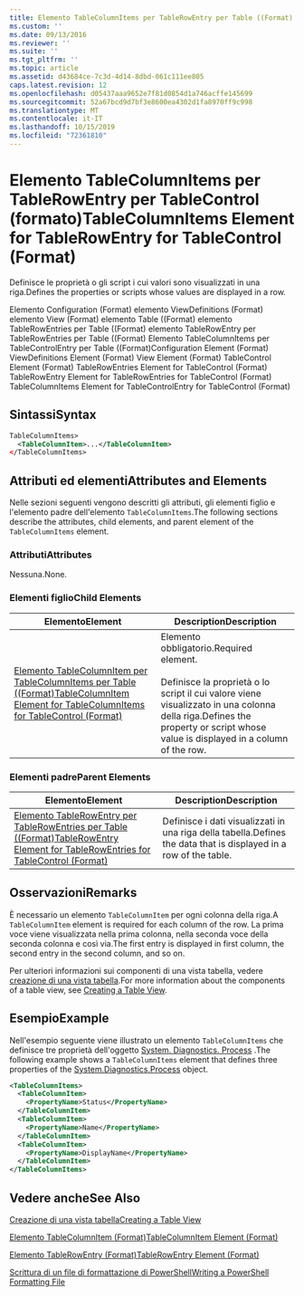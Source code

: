 ```yaml
---
title: Elemento TableColumnItems per TableRowEntry per Table ((Format) | Microsoft Docs
ms.custom: ''
ms.date: 09/13/2016
ms.reviewer: ''
ms.suite: ''
ms.tgt_pltfrm: ''
ms.topic: article
ms.assetid: d43684ce-7c3d-4d14-8dbd-061c111ee805
caps.latest.revision: 12
ms.openlocfilehash: d05437aaa9652e7f81d0854d1a746acffe145699
ms.sourcegitcommit: 52a67bcd9d7bf3e8600ea4302d1fa8970ff9c998
ms.translationtype: MT
ms.contentlocale: it-IT
ms.lasthandoff: 10/15/2019
ms.locfileid: "72361810"
---
```

# <a name="tablecolumnitems-element-for-tablerowentry-for-tablecontrol-format"></a><span data-ttu-id="98048-102">Elemento TableColumnItems per TableRowEntry per TableControl (formato)</span><span class="sxs-lookup"><span data-stu-id="98048-102">TableColumnItems Element for TableRowEntry for TableControl (Format)</span></span>

<span data-ttu-id="98048-103">Definisce le proprietà o gli script i cui valori sono visualizzati in una riga.</span><span class="sxs-lookup"><span data-stu-id="98048-103">Defines the properties or scripts whose values are displayed in a row.</span></span>

<span data-ttu-id="98048-104">Elemento Configuration (Format) elemento ViewDefinitions (Format) elemento View (Format) elemento Table ((Format) elemento TableRowEntries per Table ((Format) elemento TableRowEntry per TableRowEntries per Table ((Format) Elemento TableColumnItems per TableControlEntry per Table ((Format)</span><span class="sxs-lookup"><span data-stu-id="98048-104">Configuration Element (Format) ViewDefinitions Element (Format) View Element (Format) TableControl Element (Format) TableRowEntries Element for TableControl (Format) TableRowEntry Element for TableRowEntries for TableControl (Format) TableColumnItems Element for TableControlEntry for TableControl (Format)</span></span>

## <a name="syntax"></a><span data-ttu-id="98048-105">Sintassi</span><span class="sxs-lookup"><span data-stu-id="98048-105">Syntax</span></span>

```xml
TableColumnItems>
  <TableColumnItem>...</TableColumnItem>
</TableColumnItems>
```

## <a name="attributes-and-elements"></a><span data-ttu-id="98048-106">Attributi ed elementi</span><span class="sxs-lookup"><span data-stu-id="98048-106">Attributes and Elements</span></span>

<span data-ttu-id="98048-107">Nelle sezioni seguenti vengono descritti gli attributi, gli elementi figlio e l'elemento padre dell'elemento `TableColumnItems`.</span><span class="sxs-lookup"><span data-stu-id="98048-107">The following sections describe the attributes, child elements, and parent element of the `TableColumnItems` element.</span></span>

### <a name="attributes"></a><span data-ttu-id="98048-108">Attributi</span><span class="sxs-lookup"><span data-stu-id="98048-108">Attributes</span></span>

<span data-ttu-id="98048-109">Nessuna.</span><span class="sxs-lookup"><span data-stu-id="98048-109">None.</span></span>

### <a name="child-elements"></a><span data-ttu-id="98048-110">Elementi figlio</span><span class="sxs-lookup"><span data-stu-id="98048-110">Child Elements</span></span>

|<span data-ttu-id="98048-111">Elemento</span><span class="sxs-lookup"><span data-stu-id="98048-111">Element</span></span>|<span data-ttu-id="98048-112">Description</span><span class="sxs-lookup"><span data-stu-id="98048-112">Description</span></span>|
|-------------|-----------------|
|[<span data-ttu-id="98048-113">Elemento TableColumnItem per TableColumnItems per Table ((Format)</span><span class="sxs-lookup"><span data-stu-id="98048-113">TableColumnItem Element for TableColumnItems for TableControl (Format)</span></span>](./tablecolumnitem-element-for-tablecolumnitems-for-tablecontrol-format.md)|<span data-ttu-id="98048-114">Elemento obbligatorio.</span><span class="sxs-lookup"><span data-stu-id="98048-114">Required element.</span></span><br /><br /> <span data-ttu-id="98048-115">Definisce la proprietà o lo script il cui valore viene visualizzato in una colonna della riga.</span><span class="sxs-lookup"><span data-stu-id="98048-115">Defines the property or script whose value is displayed in a column of the row.</span></span>|

### <a name="parent-elements"></a><span data-ttu-id="98048-116">Elementi padre</span><span class="sxs-lookup"><span data-stu-id="98048-116">Parent Elements</span></span>

|<span data-ttu-id="98048-117">Elemento</span><span class="sxs-lookup"><span data-stu-id="98048-117">Element</span></span>|<span data-ttu-id="98048-118">Description</span><span class="sxs-lookup"><span data-stu-id="98048-118">Description</span></span>|
|-------------|-----------------|
|[<span data-ttu-id="98048-119">Elemento TableRowEntry per TableRowEntries per Table ((Format)</span><span class="sxs-lookup"><span data-stu-id="98048-119">TableRowEntry Element for TableRowEntries for TableControl (Format)</span></span>](./tablerowentry-element-for-tablerowentries-for-tablecontrol-format.md)|<span data-ttu-id="98048-120">Definisce i dati visualizzati in una riga della tabella.</span><span class="sxs-lookup"><span data-stu-id="98048-120">Defines the data that is displayed in a row of the table.</span></span>|

## <a name="remarks"></a><span data-ttu-id="98048-121">Osservazioni</span><span class="sxs-lookup"><span data-stu-id="98048-121">Remarks</span></span>

<span data-ttu-id="98048-122">È necessario un elemento `TableColumnItem` per ogni colonna della riga.</span><span class="sxs-lookup"><span data-stu-id="98048-122">A `TableColumnItem` element is required for each column of the row.</span></span> <span data-ttu-id="98048-123">La prima voce viene visualizzata nella prima colonna, nella seconda voce della seconda colonna e così via.</span><span class="sxs-lookup"><span data-stu-id="98048-123">The first entry is displayed in first column, the second entry in the second column, and so on.</span></span>

<span data-ttu-id="98048-124">Per ulteriori informazioni sui componenti di una vista tabella, vedere [creazione di una vista tabella](./creating-a-table-view.md).</span><span class="sxs-lookup"><span data-stu-id="98048-124">For more information about the components of a table view, see [Creating a Table View](./creating-a-table-view.md).</span></span>

## <a name="example"></a><span data-ttu-id="98048-125">Esempio</span><span class="sxs-lookup"><span data-stu-id="98048-125">Example</span></span>

<span data-ttu-id="98048-126">Nell'esempio seguente viene illustrato un elemento `TableColumnItems` che definisce tre proprietà dell'oggetto [System. Diagnostics. Process](/dotnet/api/System.Diagnostics.Process) .</span><span class="sxs-lookup"><span data-stu-id="98048-126">The following example shows a `TableColumnItems` element that defines three properties of the [System.Diagnostics.Process](/dotnet/api/System.Diagnostics.Process) object.</span></span>

```xml
<TableColumnItems>
  <TableColumnItem>
    <PropertyName>Status</PropertyName>
  </TableColumnItem>
  <TableColumnItem>
    <PropertyName>Name</PropertyName>
  </TableColumnItem>
  <TableColumnItem>
    <PropertyName>DisplayName</PropertyName>
  </TableColumnItem>
</TableColumnItems>

```

## <a name="see-also"></a><span data-ttu-id="98048-127">Vedere anche</span><span class="sxs-lookup"><span data-stu-id="98048-127">See Also</span></span>

[<span data-ttu-id="98048-128">Creazione di una vista tabella</span><span class="sxs-lookup"><span data-stu-id="98048-128">Creating a Table View</span></span>](./creating-a-table-view.md)

[<span data-ttu-id="98048-129">Elemento TableColumnItem (Format)</span><span class="sxs-lookup"><span data-stu-id="98048-129">TableColumnItem Element (Format)</span></span>](./tablecolumnitem-element-for-tablecolumnitems-for-tablecontrol-format.md)

[<span data-ttu-id="98048-130">Elemento TableRowEntry (Format)</span><span class="sxs-lookup"><span data-stu-id="98048-130">TableRowEntry Element (Format)</span></span>](./tablerowentry-element-for-tablerowentries-for-tablecontrol-format.md)

[<span data-ttu-id="98048-131">Scrittura di un file di formattazione di PowerShell</span><span class="sxs-lookup"><span data-stu-id="98048-131">Writing a PowerShell Formatting File</span></span>](./writing-a-powershell-formatting-file.md)
